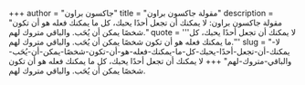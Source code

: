 +++
author = "جاكسون براون"
title = "مقولة جاكسون براون"
description = "مقولة جاكسون براون: لا يمكنك أن تجعل أحدًا يحبك، كل ما يمكنك فعله هو أن تكون شخصًا يمكن أن يُحَب. والباقي متروك لهم."
quote = '''لا يمكنك أن تجعل أحدًا يحبك، كل ما يمكنك فعله هو أن تكون شخصًا يمكن أن يُحَب. والباقي متروك لهم.'''
slug = "لا-يمكنك-أن-تجعل-أحدًا-يحبك-كل-ما-يمكنك-فعله-هو-أن-تكون-شخصًا-يمكن-أن-يُحَب-والباقي-متروك-لهم"
+++
لا يمكنك أن تجعل أحدًا يحبك، كل ما يمكنك فعله هو أن تكون شخصًا يمكن أن يُحَب. والباقي متروك لهم.
